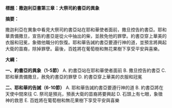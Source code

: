 **標題：撒迦利亞書第三章：大祭司約書亞的異象**

**摘要：**

撒迦利亞在異象中看見大祭司約書亞站在耶和華使者面前，撒旦控告約書亞。耶和華責備撒旦，宣告約書亞是從火中抽出的柴，並赦免他的罪孽。約書亞穿上華美的衣服和冠冕，象徵他職分的恢復。耶和華告誡約書亞要遵行神的道，並預言將興起大衛的苗裔，除掉罪孽。最後，百姓將在葡萄樹和無花果樹下享受平安與喜樂。

**大綱：**

**一、約書亞的異象（1-5節）**
    A. 約書亞站在耶和華使者面前
    B. 撒旦控告約書亞
    C. 耶和華責備撒旦，赦免約書亞的罪孽
    D. 約書亞穿上華美的衣服和冠冕

**二、耶和華的告誡（6-10節）**
    A. 耶和華告誡約書亞要遵行神的道
    B. 約書亞將在天使中間來往
    C. 祭司是預兆，預表大衛的苗裔將要興起
    D. 石頭上有七眼，象徵神的救恩
    E. 百姓將在葡萄樹和無花果樹下享受平安與喜樂